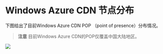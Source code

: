 # Windows Azure CDN 节点分布

下图给出了目前Windows Azure CDN POP （point of presence）分布情况。

> **注意** 目前Windows Azure CDN的POP仅覆盖中国大陆地区。

![][1]



<!--Image references-->


[1]: ./images/cdn_pops.png